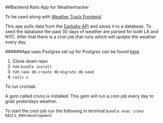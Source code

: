 ##Backend Rails App for Weathertracker

To be used along with [Weather Track Frontend](https://github.com/jminterwebs/weathertrack-frontend)

This app pulls data from the [Darksky API](https://darksky.net/dev) and saves it to a database. To seed the database the past 30 days of weather are parsed for both LA and NYC. After that there is a cron job that runs which will update the weather every day.

######App uses Postgres set up for Postgres can be found [here](https://www.digitalocean.com/community/tutorials/how-to-set-up-ruby-on-rails-with-postgres)

1. Clone down repo 
2. run `bundle install`
3. run `rake db:create db:migrate db:seed`
4. `rails s`

To run crontab.

A gem called crono is installed. This gem will run a cron job every day to grab yesterdays weather. 

To start the cron job run the following in terminal
`bundle exec crono RAILS_ENV=development`


